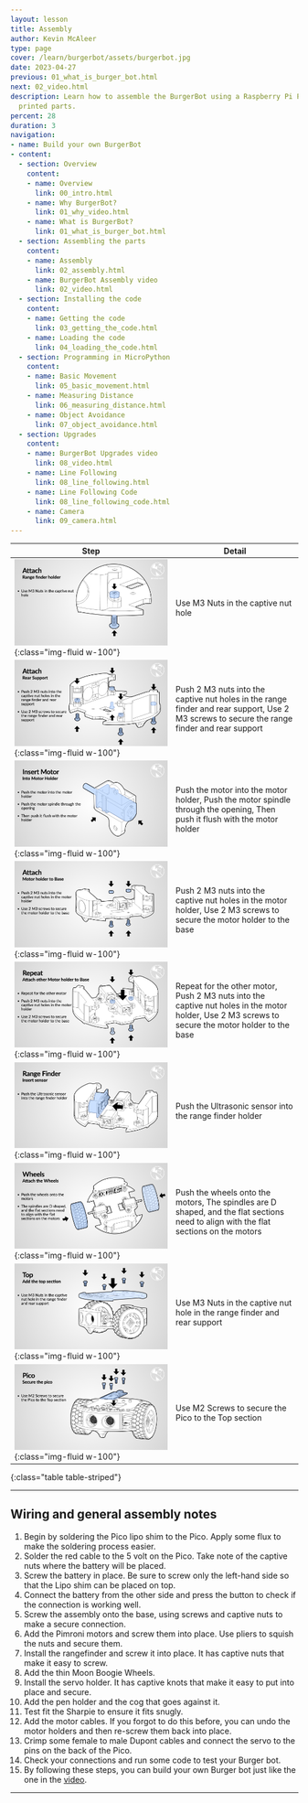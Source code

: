 ```yaml
---
layout: lesson
title: Assembly
author: Kevin McAleer
type: page
cover: /learn/burgerbot/assets/burgerbot.jpg
date: 2023-04-27
previous: 01_what_is_burger_bot.html
next: 02_video.html
description: Learn how to assemble the BurgerBot using a Raspberry Pi Pico and 3D
  printed parts.
percent: 28
duration: 3
navigation:
- name: Build your own BurgerBot
- content:
  - section: Overview
    content:
    - name: Overview
      link: 00_intro.html
    - name: Why BurgerBot?
      link: 01_why_video.html
    - name: What is BurgerBot?
      link: 01_what_is_burger_bot.html
  - section: Assembling the parts
    content:
    - name: Assembly
      link: 02_assembly.html
    - name: BurgerBot Assembly video
      link: 02_video.html
  - section: Installing the code
    content:
    - name: Getting the code
      link: 03_getting_the_code.html
    - name: Loading the code
      link: 04_loading_the_code.html
  - section: Programming in MicroPython
    content:
    - name: Basic Movement
      link: 05_basic_movement.html
    - name: Measuring Distance
      link: 06_measuring_distance.html
    - name: Object Avoidance
      link: 07_object_avoidance.html
  - section: Upgrades
    content:
    - name: BurgerBot Upgrades video
      link: 08_video.html
    - name: Line Following
      link: 08_line_following.html
    - name: Line Following Code
      link: 08_line_following_code.html
    - name: Camera
      link: 09_camera.html
---
```



Step | Detail
---|---
![Assembly](assets/build06.jpg){:class="img-fluid w-100"}| Use M3 Nuts in the captive nut hole
![Assembly](assets/build07.jpg){:class="img-fluid w-100"}| Push 2 M3 nuts into the captive nut holes in the range finder and rear support, Use 2 M3 screws to secure the range finder and rear support
![Assembly](assets/build08.jpg){:class="img-fluid w-100"}| Push the motor into the motor holder, Push the motor spindle through the opening, Then push it flush with the motor holder
![Assembly](assets/build09.jpg){:class="img-fluid w-100"}| Push 2 M3 nuts into the captive nut holes in the motor holder, Use 2 M3 screws to secure the motor holder to the base
![Assembly](assets/build10.jpg){:class="img-fluid w-100"}| Repeat for the other motor, Push 2 M3 nuts into the captive nut holes in the motor holder, Use 2 M3 screws to secure the motor holder to the base
![Assembly](assets/build11.jpg){:class="img-fluid w-100"}| Push the Ultrasonic sensor into the range finder holder
![Assembly](assets/build12.jpg){:class="img-fluid w-100"}| Push the wheels onto the motors, The spindles are D shaped, and the flat sections need to align with the flat sections on the motors
![Assembly](assets/build13.jpg){:class="img-fluid w-100"}| Use M3 Nuts in the captive nut hole in the range finder  and rear support
![Assembly](assets/build14.jpg){:class="img-fluid w-100"}| Use M2 Screws to secure the Pico to the Top section
{:class="table table-striped"}

---

## Wiring and general assembly notes

1. Begin by soldering the Pico lipo shim to the Pico. Apply some flux to make the soldering process easier.
1. Solder the red cable to the 5 volt on the Pico. Take note of the captive nuts where the battery will be placed.
1. Screw the battery in place. Be sure to screw only the left-hand side so that the Lipo shim can be placed on top.
1. Connect the battery from the other side and press the button to check if the connection is working well.
1. Screw the assembly onto the base, using screws and captive nuts to make a secure connection.
1. Add the Pimroni motors and screw them into place. Use pliers to squish the nuts and secure them.
1. Install the rangefinder and screw it into place. It has captive nuts that make it easy to screw.
1. Add the thin Moon Boogie Wheels.
1. Install the servo holder. It has captive knots that make it easy to put into place and secure.
1. Add the pen holder and the cog that goes against it.
1. Test fit the Sharpie to ensure it fits snugly.
1. Add the motor cables. If you forgot to do this before, you can undo the motor holders and then re-screw them back into place.
1. Crimp some female to male Dupont cables and connect the servo to the pins on the back of the Pico.
1. Check your connections and run some code to test your Burger bot.
1. By following these steps, you can build your own Burger bot just like the one in the [video](https://youtu.be/5G6psAuTYT4).

---
